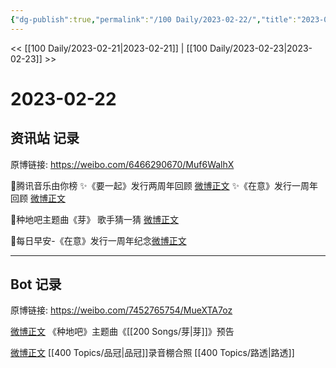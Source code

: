 ```yaml
---
{"dg-publish":true,"permalink":"/100 Daily/2023-02-22/","title":"2023-02-22","created":"2023-02-25T18:12:07.000+08:00","updated":"2023-04-11T14:46:32.000+08:00"}
---
```



<< [[100 Daily/2023-02-21\|2023-02-21]] | [[100 Daily/2023-02-23\|2023-02-23]] >>

# 2023-02-22

## 资讯站 记录

原博链接: https://weibo.com/6466290670/Muf6WalhX

🌟腾讯音乐由你榜
✨《要一起》发行两周年回顾 [微博正文](https://m.weibo.cn/6466290670/4871900570584494)
✨《在意》发行一周年回顾 [微博正文](https://m.weibo.cn/6466290670/4871901077309509)

🌟种地吧主题曲《芽》 歌手猜一猜 [微博正文](https://m.weibo.cn/6466290670/4872009663907605)

🌟每日早安-《在意》发行一周年纪念[微博正文](https://m.weibo.cn/6466290670/4871864898555989)

---
## Bot 记录

原博链接: https://weibo.com/7452765754/MueXTA7oz

[微博正文](https://weibo.com/detail/4872005121215443) 《种地吧》主题曲《[[200 Songs/芽\|芽]]》预告

[微博正文](https://weibo.com/detail/4872005382046362) [[400 Topics/品冠\|品冠]]录音棚合照 ​​​[[400 Topics/路透\|路透]]
